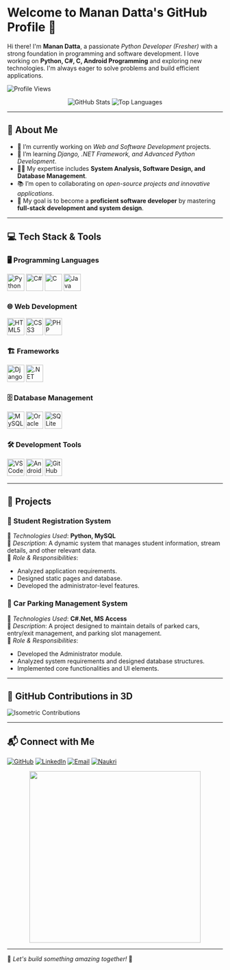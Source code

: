 # Welcome to Manan Datta's GitHub Profile 👋  

Hi there! I'm **Manan Datta**, a passionate *Python Developer (Fresher)* with a strong foundation in programming and software development. I love working on **Python, C#, C, Android Programming** and exploring new technologies. I'm always eager to solve problems and build efficient applications.  

![Profile Views](https://komarev.com/ghpvc/?username=manandatta&color=blue)  

<p align="center">
  <img src="https://github-readme-stats.vercel.app/api?username=manandatta&show_icons=true&theme=radical" alt="GitHub Stats">
  <img src="https://github-readme-stats.vercel.app/api/top-langs/?username=manandatta&layout=compact&theme=radical" alt="Top Languages">
</p>

---

## 🚀 About Me  

- 🔧 I’m currently working on *Web and Software Development* projects.  
- 🌱 I’m learning *Django, .NET Framework, and Advanced Python Development*.  
- 👨‍💻 My expertise includes **System Analysis, Software Design, and Database Management**.  
- 📚 I’m open to collaborating on *open-source projects and innovative applications*.  
- 🎯 My goal is to become a **proficient software developer** by mastering **full-stack development and system design**.  

---

## 💻 Tech Stack & Tools  

### 🖥 Programming Languages  
<p align="left">
  <img src="https://cdn.jsdelivr.net/gh/devicons/devicon/icons/python/python-original.svg" height="40" alt="Python"/>
  <img src="https://cdn.jsdelivr.net/gh/devicons/devicon/icons/csharp/csharp-original.svg" height="40" alt="C#"/>
  <img src="https://cdn.jsdelivr.net/gh/devicons/devicon/icons/c/c-original.svg" height="40" alt="C"/>
  <img src="https://cdn.jsdelivr.net/gh/devicons/devicon/icons/java/java-original.svg" height="40" alt="Java"/>
</p>

### 🌐 Web Development  
<p align="left">
  <img src="https://cdn.jsdelivr.net/gh/devicons/devicon/icons/html5/html5-original.svg" height="40" alt="HTML5"/>
  <img src="https://cdn.jsdelivr.net/gh/devicons/devicon/icons/css3/css3-original.svg" height="40" alt="CSS3"/>
  <img src="https://cdn.jsdelivr.net/gh/devicons/devicon/icons/php/php-original.svg" height="40" alt="PHP"/>
</p>

### 🏗 Frameworks  
<p align="left">
  <img src="https://cdn.jsdelivr.net/gh/devicons/devicon/icons/django/django-plain.svg" height="40" alt="Django"/>
  <img src="https://cdn.jsdelivr.net/gh/devicons/devicon/icons/dot-net/dot-net-original.svg" height="40" alt=".NET"/>
</p>

### 🗄 Database Management  
<p align="left">
  <img src="https://cdn.jsdelivr.net/gh/devicons/devicon/icons/mysql/mysql-original.svg" height="40" alt="MySQL"/>
  <img src="https://cdn.jsdelivr.net/gh/devicons/devicon/icons/oracle/oracle-original.svg" height="40" alt="Oracle"/>
  <img src="https://cdn.jsdelivr.net/gh/devicons/devicon/icons/sqlite/sqlite-original.svg" height="40" alt="SQLite"/>
</p>

### 🛠 Development Tools  
<p align="left">
  <img src="https://cdn.jsdelivr.net/gh/devicons/devicon/icons/vscode/vscode-original.svg" height="40" alt="VS Code"/>
  <img src="https://cdn.jsdelivr.net/gh/devicons/devicon/icons/androidstudio/androidstudio-original.svg" height="40" alt="Android Studio"/>
  <img src="https://img.shields.io/badge/GitHub-181717?style=for-the-badge&logo=github&logoColor=white"  height="40" alt="GitHub"/>
</p>

---

## 🚀 Projects  

### 📌 Student Registration System  
📌 *Technologies Used*: **Python, MySQL**  
📌 *Description*: A dynamic system that manages student information, stream details, and other relevant data.  
📌 *Role & Responsibilities*:  
  - Analyzed application requirements.  
  - Designed static pages and database.  
  - Developed the administrator-level features.  

### 📌 Car Parking Management System  
📌 *Technologies Used*: **C#.Net, MS Access**  
📌 *Description*: A project designed to maintain details of parked cars, entry/exit management, and parking slot management.  
📌 *Role & Responsibilities*:  
  - Developed the Administrator module.  
  - Analyzed system requirements and designed database structures.  
  - Implemented core functionalities and UI elements.  

---

## 🌟 GitHub Contributions in 3D  

![Isometric Contributions](https://isometric-contributions.vercel.app/api?username=manandatta&theme=github-light)  

---

## 📬 Connect with Me  

<p>
  <a href="https://github.com/manandatta" target="_blank"><img src="https://img.shields.io/badge/GitHub-181717?style=for-the-badge&logo=github&logoColor=white" alt="GitHub"></a>
  <a href="https://www.linkedin.com/in/manandatta" target="_blank"><img src="https://img.shields.io/badge/LinkedIn-0077B5?style=for-the-badge&logo=linkedin&logoColor=white" alt="LinkedIn"></a>
  <a href="mailto:manandatta673@gmail.com" target="_blank"><img src="https://img.shields.io/badge/Email-D14836?style=for-the-badge&logo=gmail&logoColor=white" alt="Email"></a>
  <a href="https://www.naukri.com/m/manandatta" target="_blank"><img src="https://img.shields.io/badge/Naukri-0057B7?style=for-the-badge&logo=naukri&logoColor=white" alt="Naukri"></a>
</p>

<p align="center">
  <img src="https://media.giphy.com/media/LmNwrBhejkK9EFP504/giphy.gif" width="400">
</p>

---

🌟 *Let's build something amazing together!* 🌟  
